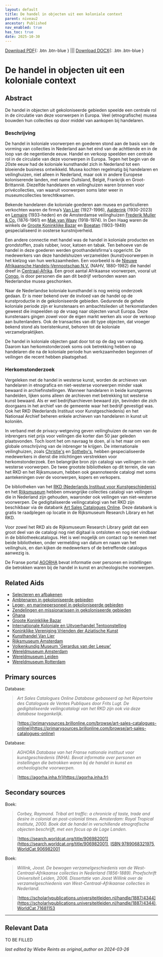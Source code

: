```yaml
---
layout: default
title: De handel in objecten uit een koloniale context
parent: niveau2
ancestor: Published
nav_enabled: true
has_toc: true
date: 2025-10-30
--- 
```



[Download PDF](https://raw.githubusercontent.com/colonial-heritage/research-guides-dev/refs/heads/main/EXPORTS/published/PDF/niveau2/Dutch/Trade.pdf){: .btn .btn-blue } |||    [Download DOCX](https://raw.githubusercontent.com/colonial-heritage/research-guides-dev/refs/heads/main/EXPORTS/published/DOCX/niveau2/Dutch/Trade.docx){: .btn .btn-blue }


# De handel in objecten uit een koloniale context


## Abstract

De handel in objecten uit gekoloniseerde gebieden speelde een centrale rol in de circulatie van deze voorwerpen in Europa. Veel (etnografische) musea bouwden hun collecties op door middel van aankopen bij handelaren.

### Beschrijving

De handel in koloniale voorwerpen en goederen stond aan de basis van de vorming van collecties in Nederland aan het eind van de achttiende en in de loop van de negentiende eeuw. Handel en verkoop speelden een centrale rol in de circulatie van deze voorwerpen in Europa. Tegen het begin van de 20ste eeuw had de koloniale kunsthandel zich in Nederland tot een bloeiende business ontwikkeld. Musea kochten regelmatig bij handelaren en veilinghuizen, niet alleen in Nederland, maar ook in andere Europese koloniserende landen, met name Duitsland, België, Frankrijk en Groot-Brittannië. Diezelfde handelaren en veilinghuizen waren bronnen voor privécollecties, van waaruit voorwerpen soms later weer in museumcollecties terechtkwamen.

Bekende handelaren die koloniale goederen aan musea en particulieren verkochten waren de firma’s [Van Lier](https://app.colonialcollections.nl/nl/research-aids/https%3A%2F%2Fn2t%252Enet%2Fark%3A%2F27023%2Fb4671e55ad5cca627bb7f16983388b7f) (1927-1996), [Aalderink](https://data.rkd.nl/artists/437058) (1930-2023) en [Lemaire](https://data.rkd.nl/artists/446005) (1933-heden) en de Amsterdamse veilinghuizen [Frederik Muller & Co.](https://www.wikidata.org/entity/Q18821838) (1876-1961) en [Mak van Waay](https://www.wikidata.org/entity/Q73900989) (1918-1974). In Den Haag waren de winkels de [Groote Koninklijke Bazar](https://app.colonialcollections.nl/nl/research-aids/https%3A%2F%2Fn2t%252Enet%2Fark%3A%2F27023%2F05a5c7a799263dcf493f0a7bdc2f525a) en [Boeatan](https://www.wikidata.org/entity/Q101082502) (1903-1949) gespecialiseerd in oosterse kunstnijverheid.

Een andere connectie met handel was de handel in koloniale producten en grondstoffen, zoals rubber, ivoor, katoen en tabak. Ten behoeve van de handel in deze goederen werden groothandelsfirma's opgericht. De medewerkers van deze handelshuizen verzamelden (kunst)voorwerpen in het kielzog van hun werkzaamheden. Een voorbeeld is de [Nieuwe Afrikaansche Handels-Vennootschap N.V.](https://www.wikidata.org/entity/Q2543001) (NAHV, 1880-1982) die handel dreef in [Centraal-Afrika](https://sws.geonames.org/7729886). Een groot aantal Afrikaanse voorwerpen, vooral uit [Congo](https://sws.geonames.org/203312), is door personen die aan dit bedrijf verbonden waren aan Nederlandse musea geschonken.

Naar de Nederlandse koloniale kunsthandel is nog weinig onderzoek gedaan. Er is meer bekend over de invloed van de handel op de kunstproductie in de gekoloniseerde gebieden. Gedurende de gehele koloniale periode zijn er kunstenaars en ambachtslieden uit herkomstlanden geweest die inspeelden op de vraag naar objecten vanuit Europa. Deze kunstenaars gingen zowel voor de eigen markt werken als voor de verkoop aan buitenlanders. Ook de transacties van dit type objecten, dat vroeger bekend stond als toeristenkunst, behoren tot de koloniale verzamelpraktijken.

De handel in koloniale objecten gaat door tot op de dag van vandaag. Daarom kan herkomstonderzoek soms ook betrekking hebben op handelaren die na de koloniale periode hun werkzaamheden begonnen of veilingen die recent hebben plaatsgehad.

### Herkomstonderzoek

Vergeleken met de handel in westerse kunst, worden de archieven van handelaren in etnografica en niet-westerse voorwerpen minder vaak bewaard in archiefinstellingen. Wanneer handelaren in beide kunstgenres handelden, lijken soms alleen de archieven met betrekking tot westerse kunst bewaard. Als er wel bedrijfsarchieven bewaard zijn, bevinden die zich doorgaans in het archief van de gemeente waar het bedrijf gevestigd was. Ook het RKD (Nederlands Instituut voor Kunstgeschiedenis) en het Nationaal Archief beheren enkele archieven van handelaren in kunst uit koloniën.

In verband met de privacy-wetgeving geven veilinghuizen de namen van de inbrengers niet prijs voor veilingen die korter dan 50 jaar geleden plaatsvonden. Toch loont het om navraag te doen, al is het maar om een globale omschrijving van de inbrenger te krijgen. De internationale veilinghuizen, zoals [Christie's](https://www.christies.com/) en [Sotheby's](https://www.sothebys.com/en/), hebben gespecialiseerde medewerkers in dienst die inlichtingen verstrekken voor herkomstonderzoek. Een belangrijke bron zijn catalogi van veilingen in niet-westerse voorwerpen. De twee grootste bibliotheken op dit terrein, die van het RKD en het Rijksmuseum, hebben ook geannoteerde catalogi met soms aantekeningen over de voorwerpen, kopers en verkopers.

De bibliotheken van het [RKD (Nederlands Instituut voor Kunstgeschiedenis)](https://rkd.nl/nl/explore/library) en het [Rijksmuseum](https://library.rijksmuseum.nl/cgi-bin/koha/opac-main.pl) hebben omvangrijke collecties catalogi van veilingen die in Nederland zijn gehouden, waaronder ook veilingen van niet-westerse voorwerpen. De gedigitaliseerde veilingcatalogi van het RKD zijn beschikbaar via de databank [Art Sales Catalogues Online](https://primarysources.brillonline.com/browse/art-sales-catalogues-online). Deze databank is gratis te raadplegen op locatie in de Rijksmuseum Research Library en het RKD.

Voor zowel het RKD als de Rijksmuseum Research Library geldt dat een groot deel van de catalogi nog niet digitaal is ontsloten en nog niet vindbaar in de bibliotheekcatalogus. Het is wel mogelijk om contact op te nemen met beide bibliotheken, onder vermelding van datum en naam van het veilinghuis, en dan kijken de medewerkers of de betreffende catalogus aanwezig is.

De Franse portal [AGORHA](https://agorha.inha.fr) bevat informatie over personen en instellingen die betrokken waren bij de handel in kunst en archeologische voorwerpen.


## Related Aids

 - [Selecteren en afbakenen](niveau1/Dutch/SelecterenEnAfbakenen_20240425.yml)  
 - [Ambtenaren in gekoloniseerde gebieden](niveau2/Dutch/Ambtenaren_20240320.yml)  
 - [Leger- en marinepersoneel in gekoloniseerde gebieden](niveau2/Dutch/LegerEnMarine_20240326.yml)  
 - [Zendelingen en missionarissen in gekoloniseerde gebieden](niveau2/Dutch/ChristianMission_20240326.yml)  
 - [Ghana](published/niveau2/Dutch/Ghana_20250901.yml)  
 - [Groote Koninklijke Bazar](niveau3/Dutch/KoninklijkeBazar_20240313.yml)  
 - [Internationale Koloniale en Uitvoerhandel Tentoonstelling](niveau3/Dutch/Wereldtentoonstelling1883_202550304.yml)  
 - [Koninklijke Vereniging Vrienden der Aziatische Kunst](niveau3/Dutch/KVVAK_20240312.yml)  
 - [Kunsthandel Van Lier](niveau3/Dutch/KunsthandelVanLier_20240313.yml)  
 - [Rijksmuseum Amsterdam](niveau3/Dutch/RijksmuseumAmsterdam_20241006.yml)  
 - [Volkenkundig Museum 'Gerardus van der Leeuw'](published/niveau3/Dutch/GerardusLeeuw_20250513.yml)  
 - [Wereldmuseum Amsterdam](niveau3/Dutch/WMAmsterdam_20240711.yml)  
 - [Wereldmuseum Leiden](niveau3/Dutch/WMLeiden_20240327.yml)  
 - [Wereldmuseum Rotterdam](niveau3/Dutch/WMRotterdam_20240822.yml)  

## Primary sources

Database:
  > *Art Sales Catalogues Online*
  > _Database gebaseerd op het Répertoire des Catalogues de Ventes Publiques door Frits Lugt. De gedigitaliseerde veilingcatalogi van het RKD zijn ook via deze database toegankelijk._  

  > [https://primarysources.brillonline.com/browse/art-sales-catalogues-online](https://primarysources.brillonline.com/browse/art-sales-catalogues-online)

Database:
  > *AGHORA*
  > _Database van het Franse nationale instituut voor kunstgeschiedenis (INHA). Bevat informatie over personen en instellingen die betrokken waren bij de handel in kunst en archeologische voorwerpen._  

  > [https://agorha.inha.fr](https://agorha.inha.fr)

## Secondary sources

Boek:
  > *Corbey, Raymond. Tribal art traffic: a chronicle of taste, trade and desire in colonial an post-colonial times. Amsterdam: Royal Tropical Institute, 2000.*
  > _Boek dat de handel in verschillende etnografische objecten beschrijft, met een focus op de Lage Landen._  

  > [https://search.worldcat.org/title/906982001](https://search.worldcat.org/title/906982001), [ISBN 9789068321975](https://isbnsearch.org/isbn/9789068321975), [WorldCat 906982001](https://search.worldcat.org/title/906982001)

Boek:
  > *Willink, Joost. De bewogen verzamelgeschiedenis van de West-Centraal-Afrikaanse collecties in Nederland (1856-1889). Proefschrift Universiteit Leiden, 2006.*
  > _Dissertatie van Joost Willink over de verzamelgeschiedenis van West-Centraal-Afrikaanse collecties in Nederland._  

  > [https://scholarlypublications.universiteitleiden.nl/handle/1887/4344](https://scholarlypublications.universiteitleiden.nl/handle/1887/4344), [WorldCat 71681153](https://search.worldcat.org/title/71681153)



---
## Relevant Data 
TO BE FILLED

_last edited by Wiebe Reints as original_author on 2024-03-26_
        